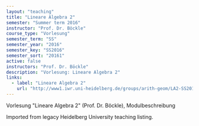 ```yaml
---
layout: "teaching"
title: "Lineare Algebra 2"
semester: "Summer term 2016"
instructor: "Prof. Dr. Böckle"
course_type: "Vorlesung"
semester_term: "SS"
semester_year: "2016"
semester_key: "SS2016"
semester_sort: "20161"
active: false
instructors: "Prof. Dr. Böckle"
description: "Vorlesung: Lineare Algebra 2"
links:
  - label: "Lineare Algebra 2"
    url: "http://www1.iwr.uni-heidelberg.de/groups/arith-geom/LA2-SS2016/LA2_index.html"
---
```


Vorlesung "Lineare Algebra 2" (Prof. Dr. Böckle), Modulbeschreibung

Imported from legacy Heidelberg University teaching listing.